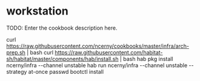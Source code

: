 # workstation

TODO: Enter the cookbook description here.

curl https://raw.githubusercontent.com/ncerny/cookbooks/master/infra/arch-prep.sh | bash
curl https://raw.githubusercontent.com/habitat-sh/habitat/master/components/hab/install.sh | bash
hab pkg install ncerny/infra --channel unstable
hab run ncerny/infra --channel unstable --strategy at-once
passwd
bootctl install
